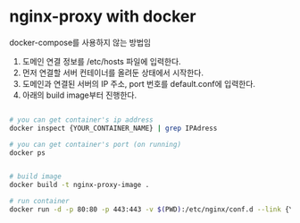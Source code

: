 # nginx-proxy with docker

docker-compose를 사용하지 않는 방법임

1. 도메인 연결 정보를 /etc/hosts 파일에 입력한다.
2. 먼저 연결할 서버 컨테이너를 올려둔 상태에서 시작한다.
3. 도메인과 연결된 서버의 IP 주소, port 번호를 default.conf에 입력한다.
4. 아래의 build image부터 진행한다.

```bash

# you can get container's ip address
docker inspect {YOUR_CONTAINER_NAME} | grep IPAdress

# you can get container's port (on running)
docker ps


# build image
docker build -t nginx-proxy-image .

# run container
docker run -d -p 80:80 -p 443:443 -v $(PWD):/etc/nginx/conf.d --link {YOUR_CONTAINER_NAME} --name proxy nginx-proxy-image

```